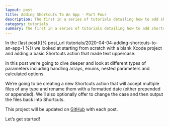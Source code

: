 ```yaml
---
layout: post
title: Adding Shortcuts To An App - Part Four
description: The first in a series of tutorials detailing how to add shortcut actions to an iOS app. In this one, we create the project and add our first action
category: tutorials
summary: The first in a series of tutorials detailing how to add shortcut actions to an iOS app. In this one, we create the project and add our first action
---
```


In the [last post]({% post_url /tutorials/2020-04-04-adding-shortcuts-to-an-app-1 %}) we looked at starting from scratch with a blank Xcode project and adding a basic Shortcuts action that made text uppercase.

In this post we’re going to dive deeper and look at different types of parameters including handling arrays, enums, nested parameters and calculated options.

We’re going to be creating a new Shortcuts action that will accept multiple files of any type and rename them with a formatted date (either prepended or appended). We’ll also optionally offer to change the case and then output the files back into Shortcuts.

This project will be updated on [GitHub](https://github.com/mralexhay/ShortcutsExample) with each post.

Let’s get started!    

